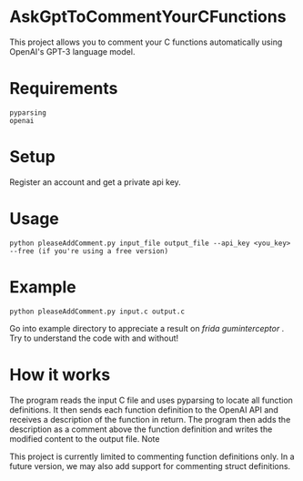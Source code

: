 # AskGptToCommentYourCFunctions

This project allows you to comment your C functions automatically using OpenAI's GPT-3 language model.
# Requirements

    pyparsing
    openai

# Setup

Register an account and get a private api key.

# Usage

```
python pleaseAddComment.py input_file output_file --api_key <you_key> --free (if you're using a free version)
```
# Example
```
python pleaseAddComment.py input.c output.c
```
Go into example directory to appreciate a result on *frida guminterceptor* . Try to understand the code with and without!

# How it works

The program reads the input C file and uses pyparsing to locate all function definitions. It then sends each function definition to the OpenAI API and receives a description of the function in return. The program then adds the description as a comment above the function definition and writes the modified content to the output file.
Note

This project is currently limited to commenting function definitions only. In a future version, we may also add support for commenting struct definitions.

